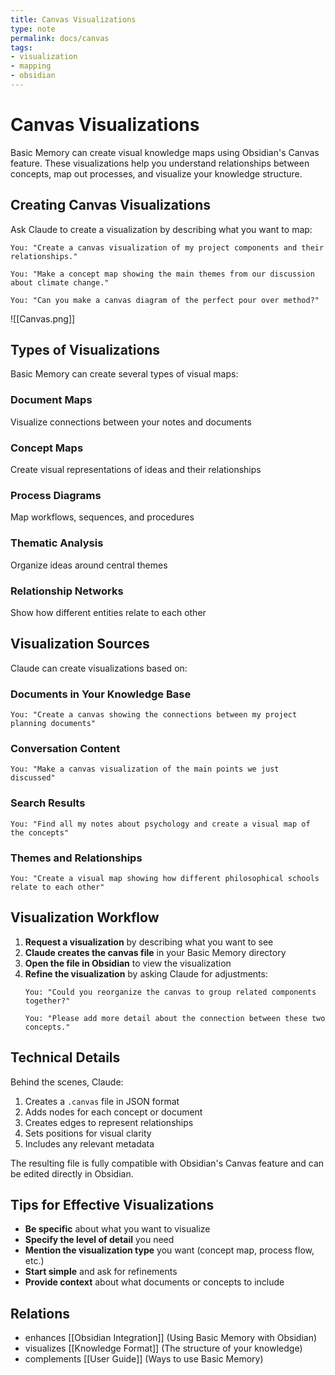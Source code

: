 ```yaml
---
title: Canvas Visualizations
type: note
permalink: docs/canvas
tags:
- visualization
- mapping
- obsidian
---
```


# Canvas Visualizations

Basic Memory can create visual knowledge maps using Obsidian's Canvas feature. These visualizations help you understand relationships between concepts, map out processes, and visualize your knowledge structure.

## Creating Canvas Visualizations

Ask Claude to create a visualization by describing what you want to map:

```
You: "Create a canvas visualization of my project components and their relationships."

You: "Make a concept map showing the main themes from our discussion about climate change."

You: "Can you make a canvas diagram of the perfect pour over method?"
```

![[Canvas.png]]

## Types of Visualizations

Basic Memory can create several types of visual maps:

### Document Maps
Visualize connections between your notes and documents

### Concept Maps
Create visual representations of ideas and their relationships

### Process Diagrams
Map workflows, sequences, and procedures

### Thematic Analysis
Organize ideas around central themes

### Relationship Networks
Show how different entities relate to each other

## Visualization Sources

Claude can create visualizations based on:

### Documents in Your Knowledge Base
```
You: "Create a canvas showing the connections between my project planning documents"
```

### Conversation Content
```
You: "Make a canvas visualization of the main points we just discussed"
```

### Search Results
```
You: "Find all my notes about psychology and create a visual map of the concepts"
```

### Themes and Relationships
```
You: "Create a visual map showing how different philosophical schools relate to each other"
```

## Visualization Workflow

1. **Request a visualization** by describing what you want to see
2. **Claude creates the canvas file** in your Basic Memory directory
3. **Open the file in Obsidian** to view the visualization
4. **Refine the visualization** by asking Claude for adjustments:
   ```
   You: "Could you reorganize the canvas to group related components together?"
   
   You: "Please add more detail about the connection between these two concepts."
   ```

## Technical Details

Behind the scenes, Claude:

1. Creates a `.canvas` file in JSON format
2. Adds nodes for each concept or document
3. Creates edges to represent relationships
4. Sets positions for visual clarity
5. Includes any relevant metadata

The resulting file is fully compatible with Obsidian's Canvas feature and can be edited directly in Obsidian.

## Tips for Effective Visualizations

- **Be specific** about what you want to visualize
- **Specify the level of detail** you need
- **Mention the visualization type** you want (concept map, process flow, etc.)
- **Start simple** and ask for refinements
- **Provide context** about what documents or concepts to include

## Relations
- enhances [[Obsidian Integration]] (Using Basic Memory with Obsidian)
- visualizes [[Knowledge Format]] (The structure of your knowledge)
- complements [[User Guide]] (Ways to use Basic Memory)